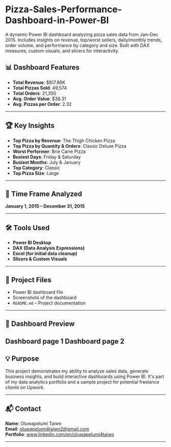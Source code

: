 # Pizza-Sales-Performance-Dashboard-in-Power-BI
A dynamic Power BI dashboard analyzing pizza sales data from Jan–Dec 2015. Includes insights on revenue, top/worst sellers, daily/monthly trends, order volume, and performance by category and size. Built with DAX measures, custom visuals, and slicers for interactivity.

## 📊 Dashboard Features
- **Total Revenue**: $817.86K  
- **Total Pizzas Sold**: 49,574  
- **Total Orders**: 21,350  
- **Avg. Order Value**: $38.31  
- **Avg. Pizzas per Order**: 2.32  

---

## 🏆 Key Insights
- **Top Pizza by Revenue**: The Thigh Chicken Pizza  
- **Top Pizza by Quantity & Orders**: Classic Deluxe Pizza  
- **Worst Performer**: Brie Carre Pizza  
- **Busiest Days**: Friday & Saturday  
- **Busiest Months**: July & January  
- **Top Category**: Classic  
- **Top Pizza Size**: Large  

---

## 📅 Time Frame Analyzed
**January 1, 2015 – December 31, 2015**

---

## 🛠️ Tools Used
- **Power BI Desktop**
- **DAX (Data Analysis Expressions)**
- **Excel (for initial data cleanup)**
- **Slicers & Custom Visuals**

---

## 📂 Project Files
- Power BI dashboard file
- Screenshots of the dashboard
- `README.md` – Project documentation

---

## 📸 Dashboard Preview
Dashboard page 1
Dashboard page 2
---

## 💡 Purpose
This project demonstrates my ability to analyze sales data, generate business insights, and build interactive dashboards using Power BI. It's part of my data analytics portfolio and a sample project for potential freelance clients on Upwork.

---

## 📬 Contact
**Name**: Oluwapelumi Taiwo  
**Email**: oluwapelumi4taiwo2@gmail.com  
**Portfolio**: www.linkedin.com/en/oluwapelumi4taiwo

---
